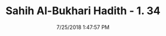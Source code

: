 ---
title        : "Sahih Al-Bukhari Hadith - 1. 34"
date         : 7/25/2018 1:47:57 PM
draft        : false
type         : "hadith"
layout       : "hadith"
BookCode     : "SHB"
VolumeNumber : "1"
HadithNumber : "34"
categories  :  ["Faith-To establish prayers on the night of Qadr"]
tags  :  ["Abu Huraira"]
---